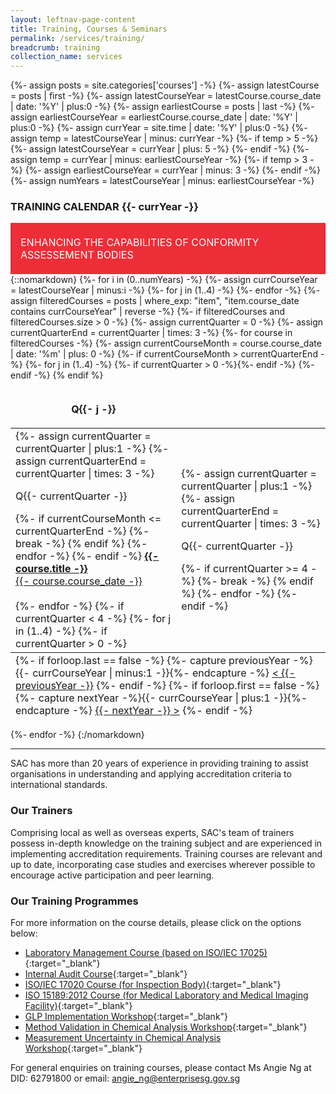 ```yaml
---
layout: leftnav-page-content
title: Training, Courses & Seminars
permalink: /services/training/
breadcrumb: training
collection_name: services
---
```


{%- assign posts = site.categories['courses'] -%}
{%- assign latestCourse = posts | first -%}
{%- assign latestCourseYear = latestCourse.course_date | date: '%Y' | plus:0 -%}
{%- assign earliestCourse = posts | last -%}
{%- assign earliestCourseYear = earliestCourse.course_date | date: '%Y' | plus:0 -%}
{%- assign currYear = site.time | date: '%Y' | plus:0 -%}
{%- assign temp = latestCourseYear | minus: currYear -%}
{%- if temp > 5 -%}
	{%- assign latestCourseYear = currYear | plus: 5 -%}
{%- endif -%}
{%- assign temp = currYear | minus: earliestCourseYear -%}
{%- if temp > 3 -%}
	{%- assign earliestCourseYear = currYear | minus: 3 -%}
{%- endif -%}
{%- assign numYears = latestCourseYear | minus: earliestCourseYear -%}

<div id="training-calendar">	
	<h3>TRAINING CALENDAR&nbsp;<span id="training-calendar-year-title">{{- currYear -}}</span></h3>
	<div style="padding:1rem;font-size:1rem;background-color:#ED2E38;color:#FFFFFF;">
		<span style="display:inline-block;max-width:84%;vertical-align:middle;">ENHANCING THE CAPABILITIES OF CONFORMITY ASSESSEMENT BODIES</span>
		<span style="display:inline-block;width:14%;height:50px;vertical-align:middle;background:url('/images/services/training-table-icon.png') no-repeat center center;background-size:contain;"></span>
	</div>
	{::nomarkdown}
	{%- for i in (0..numYears) -%}
		{%- assign currCourseYear = latestCourseYear | minus:i -%}	
		<table id="training-table-{{- currCourseYear -}}" class="trainingCoursesTable" {%- if currCourseYear == currYear -%}style="display:table;"{%- endif -%}>
			<thead>
				<tr>
					{%- for j in (1..4) -%}
					<th style="border:0;"><p class="trainingCoursesTableHeaderBar">Q{{- j -}}</p></th>
					{%- endfor -%}
				</tr>
			</thead>						
			<tbody>
			{%- assign filteredCourses = posts | where_exp: "item", "item.course_date contains currCourseYear" | reverse -%}
			{%- if filteredCourses and filteredCourses.size > 0 -%}
				<tr>
				{%- assign currentQuarter = 0 -%}
				{%- assign currentQuarterEnd = currentQuarter | times: 3 -%}
				{%- for course in filteredCourses -%}
					{%- assign currentCourseMonth = course.course_date | date: '%m' | plus: 0 -%}
					{%- if currentCourseMonth > currentQuarterEnd  -%}												{%- for j in (1..4) -%}
							{%- if currentQuarter > 0 -%}</td>{%- endif -%}				
							<td>								
							{%- assign currentQuarter = currentQuarter | plus:1 -%}
							{%- assign currentQuarterEnd = currentQuarter | times: 3 -%}
								<p class="trainingCoursesTableHeaderBar">Q{{- currentQuarter -}}</p>
							{%- if currentCourseMonth <= currentQuarterEnd -%}
								{%- break -%}
							{% endif %}
						{%- endfor -%}	
					{%- endif -%}	
					<a href="{{- course.permalink -}}">
						<span style="font-weight:bold;">{{- course.title -}}</span>
						<br/>{{- course.course_date -}}
					</a>
					<br/><br/>	
				{%- endfor -%}
				{%- if currentQuarter < 4  -%}						
					{%- for j in (1..4) -%}
						{%- if currentQuarter > 0 -%}</td>{%- endif -%}					
						<td>								
						{%- assign currentQuarter = currentQuarter | plus:1 -%}
						{%- assign currentQuarterEnd = currentQuarter | times: 3 -%}
							<p class="trainingCoursesTableHeaderBar">Q{{- currentQuarter -}}</p>
						{%- if currentQuarter >= 4 -%}
							{%- break -%}
						{% endif %}
					{%- endfor -%}	
				{%- endif -%}	
				</tr>
			{% endif %}	
			</tbody>	
			<tfoot>
				<tr>
					<td colspan="4">
					{%- if forloop.last == false -%}
					{%- capture previousYear -%}{{- currCourseYear | minus:1 -}}{%- endcapture -%}
					<a href="#training-calendar" class="trainingYearSelect" data-currYear="{{- currCourseYear -}}" data-refYear="{{- previousYear -}}" style="left:0;">&lt;&nbsp;{{- previousYear -}}</a>
					{%- endif -%}
					{%- if forloop.first == false -%}
					{%- capture nextYear -%}{{- currCourseYear | plus:1 -}}{%- endcapture -%}
					<a href="#training-calendar" class="trainingYearSelect" data-currYear="{{- currCourseYear -}}" data-refYear="{{- nextYear -}}" style="right:0;">{{- nextYear -}}&nbsp;&gt;</a>
					{%- endif -%}
					</td>
				</tr>
			</tfoot>
		</table>
	{%- endfor -%}	
	{:/nomarkdown}
</div>

---

SAC has more than 20 years of experience in providing training to assist organisations in understanding and applying accreditation criteria to international standards.

### Our Trainers
Comprising local as well as overseas experts, SAC's team of trainers possess in-depth knowledge on the training subject and are experienced in implementing accreditation requirements. Training courses are relevant and up to date, incorporating case studies and exercises wherever possible to encourage active participation and peer learning.

### Our Training Programmes
For more information on the course details, please click on the options below: 
<!-- COMMENT: The {:target="&#95;blank"} syntax at the end of the Markdown document link is used to open the document in a new window tab -->
* [Laboratory Management Course (based on ISO/IEC 17025)](/files/training/Course-Objectives-LM.pdf){:target="&#95;blank"}
* [Internal Audit Course](/files/training/Course-Objectives-IA.pdf){:target="&#95;blank"}
* [ISO/IEC 17020 Course (for Inspection Body)](/files/training/ISO-17020-Course.pdf){:target="&#95;blank"}
* [ISO 15189:2012 Course (for Medical Laboratory and Medical Imaging Facility)](/files/training/ISO-15189-Course-Overview-June-2013.pdf){:target="&#95;blank"}
* [GLP Implementation Workshop](/files/training/GLP-Implementation-Workshop.pdf){:target="&#95;blank"}
* [Method Validation in Chemical Analysis Workshop](/files/training/MV-(chemical)-workshop.pdf){:target="&#95;blank"}
* [Measurement Uncertainty in Chemical Analysis Workshop](/files/training/MU-(chemical)-workshop.pdf){:target="&#95;blank"}

For general enquiries on training courses, please contact Ms Angie Ng at DID: 62791800 or email: <angie_ng@enterprisesg.gov.sg>
